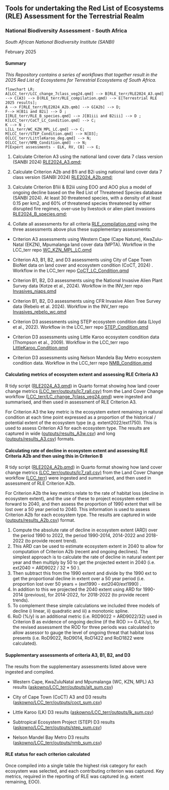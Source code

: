 ## Tools for undertaking the Red List of Ecosystems (RLE) Assessment for the Terrestrial Realm

### **National Biodiversity Assessment - South Africa**

*South African National Biodiversity Institute (SANBI)*

February 2025

#### Summary

*This Repository contains a series of workflows that together result in the 2025 Red List of Ecosystems for Terrestrial Ecosystems of South Africa.*

``` mermaid
flowchart LR; 
A[LCC_terr/LCC_change_7class_veg24.qmd] --> B[RLE_terr/RLE2024_A3.qmd] --> C(A3) --> D(RLE_terr/RLE_compilation.qmd) --> E[Terrestrial RLE 2025 results]; 
A --> F[RLE_terr/RLE2024_A2b.qmb] --> G[A2b] --> D; 
F--> H[B1i and B2i] --> D ;
I[RLE_terr/RLE_B_species.qmd] --> J[B1iii and B2iii] --> D ;
K[LCC_terr/CoCT_LC_Condition.qmd] --> C; 
K --> N ;
L[LL_terr/WC_KZN_MPL_LC.qmd] --> C; 
M[LCC_terr/STEP_Condition.qmd] --> N[D3]; 
O[LCC_terr/LittleKaroo_deg.qmd] --> N; 
O[LCC_terr/NMB_Condition.qmd] --> N; 
P[Expert assessments - ELK, RV, CB] --> E; 
```

1.  Calculate Criterion A3 using the national land cover data 7 class version (SANBI 2024) [RLE2024_A3.qmd](RLE2024_A3.qmd);

2.  Calculate Criterion A2b and B1i and B2i using national land cover data 7 class version (SANBI 2024) [RLE2024_A2b.qmd](RLE2024_A2b.qmd);

3.  Calculate Criterion B1iii & B2iii using EOO and AOO plus a model of ongoing decline based on the Red List of Threatened Species database (SANBI 2024). At least 30 threatened species, with a density of at least 0.15 per km2, and 60% of threatened species threatened by either disrupted fire regimes, over-use by livestock or alien plant invasions [RLE2024_B_species.qmd](RLE2024_B_species.qmd);

4.  Collate all assessments for all criteria [RLE_compilation.qmd](RLE_compilation.qmd) using the three assessments above plus these supplementary assessments:

-   Criterion A3 assessments using Western Cape (Cape Nature), KwaZulu-Natal (EKZN), Mpumalanga land cover data (MPTA). Workflow in the LCC_terr repo [WC_KZN_MPL_LC.qmd](WC_KZN_MPL_LC.qmd)

-   Criterion A3, B1, B2, and D3 assessments using City of Cape Town BioNet data on land cover and ecosystem condition (CoCT, 2024) . Workflow in the LCC_terr repo [CoCT_LC_Condition.qmd](CoCT_LC_Condition.qmd)

-   Criterion B1, B2, D3 assessments using the National Invasive Alien Plant Survey data (Kotze et al., 2024). Workflow in the INV_terr repo [Invasives_niaps.qmd](Invasives_niaps.qmd)

-   Criterion B1, B2, D3 assessments using CFR Invasive Alien Tree Survey data (Rebelo et al. 2024). Workflow in the INV_terr repo [Invasives_rebelo_wc.qmd](Invasives_rebelo_wc.qmd)

-   Criterion D3 assessments using STEP ecosystem condition data (Lloyd et al., 2022). Workflow in the LCC_terr repo [STEP_Condition.qmd](STEP_Condition.qmd)

-   Criterion D3 assessments using Little Karoo ecosystem condition data (Thompson et al., 2009). Workflow in the LCC_terr repo [LittleKaroo_Condition.qmd](LittleKaroo_Condition.qmd)

-   Criterion D3 assessments using Nelson Mandela Bay Metro ecosystem condition data. Workflow in the LCC_terr repo [NMB_Condition.qmd](NMB_Condition.qmd)

#### Calculating metrics of ecosystem extent and assessing RLE Criteria A3

R tidy script ([RLE2024_A3.qmd](RLE2024_A3qmd)) in Quarto format showing how land cover change metrics [(LCC_terr/outputs/lc7_rall.csv)](askowno/LCC_terr/ouputs/lc7_rall.csv) from the Land Cover Change workflow ([LCC_terr/LC_change_7class_veg24.qmd](askowno/LCC_terr/LC_change_7class_veg24.qmd)) were ingested and summarised, and then used in assessment of RLE Criterion A3.

For Criterion A3 the key metric is the ecosystem extent remaining in natural condition at each time point expressed as a proportion of the historical / potential extent of the ecosystem type (e.g. extent2022/ext1750). This is used to assess Criterion A3 for each ecosystem type. The results are captured in wide ([outputs/results_A3w.csv](outputs/results_A3w.csv)) and long ([outputs/results_A3.csv](outputs/results_A3.csv)) formats.

#### Calculating rate of decline in ecosystem extent and assessing RLE Criteria A2b and then using this in Criterion B

R tidy script ([RLE2024_A2b.qmd](RLE2024_A2b.qmd)) in Quarto format showing how land cover change metrics [(LCC_terr/outputs/lc7_rall.csv)](askowno/LCC_terr/ouputs/lc7_rall.csv) from the Land Cover Change workflow ([LCC_terr](askowno/LCC_terr/LC_change_7class_veg24.qmd)) were ingested and summarised, and then used in assessment of RLE Criterion A2b.

For Criterion A2b the key metrics relate to the rate of habitat loss (decline in ecosystem extent), and the use of these to project ecosystem extent forward to 2040, and then assess the proportion of 1990 extent that will be lost over a 50 year period to 2040. This information is used to assess Criterion A2b for each ecosystem type. The results are captured in wide ([outputs/results_A2b.csv](outputs/results_A2b.csv)) format.

1.  Compute the absolute rate of decline in ecosystem extent (ARD) over the period 1990 to 2022, the period 1990-2014, 2014-2022 and 2018-2022 (to provide recent trend).
2.  This ARD can be used to estimate ecosystem extent in 2040 to allow for computation of Criterion A2b (recent and ongoing declines). The simplest approach is to calculate the rate of decline in natural extent per year and then multiply by 50 to get the projected extent in 2040 (i.e. ext2040 = ARD9022 / 32 \* 50 ).
3.  Then subtract this from the 1990 extent and divide by the 1990 ext to get the proportional decline in extent over a 50 year period (i.e. proportion lost over 50 years = (ext1990 - ext2040/ext1990) .
4.  In addition to this we projected the 2040 extent using ARD for 1990-2014 (previous), for 2014-2022, for 2018-2022 (to provide recent trends).
5.  To complement these simple calculations we included three models of decline i) linear, ii) quadratic and iii) a monotonic spline.
6.  RoD (%/y) is an additional metric (i.e. R0D9022 = ARD9022/32) used in Criterion B as evidence of ongoing decline (if the ROD \>= 0.4%/y), for the revised assessment the ROD for three periods was calculated to allow assessor to gauge the level of ongoing threat that habitat loss presents (i.e. RoD9022, RoD9014, RoD1422 and RoD1822 were calculated).

#### Supplementary assessments of criteria A3, B1, B2, and D3

The results from the supplementary assessments listed above were ingested and compiled.

-   Western Cape, KwaZuluNatal and Mpumalanga (WC, KZN, MPL) A3 results ([askowno/LCC_terr/outputs/alt_sum.csv](askowno/LCC_terr/outputs/alt_sum.csv))

-   City of Cape Town (CoCT) A3 and D3 results ([askowno/LCC_terr/outputs/coct_sum.csv](askowno/LCC_terr/outputs/coct_sum.csv))

-   Little Karoo (LK) D3 results ([askowno/LCC_terr/outputs/lk_sum.csv](askowno/LCC_terr/outputs/lk_sum.csv))

-   Subtropical Ecosystem Project (STEP) D3 results ([askowno/LCC_terr/outputs/step_sum.csv](askowno/LCC_terr/outputs/step_sum.csv))

-   Nelson Mandel Bay Metro D3 results ([askowno/LCC_terr/outputs/nmb_sum.csv](askowno/LCC_terr/outputs/nmb_sum.csv))

#### RLE status for each criterion calculated 

Once compiled into a single table the highest risk category for each ecosystem was selected, and each contributing criterion was captured. Key metrics, required in the reporting of RLE was captured (e.g. extent remaining, EOO).
